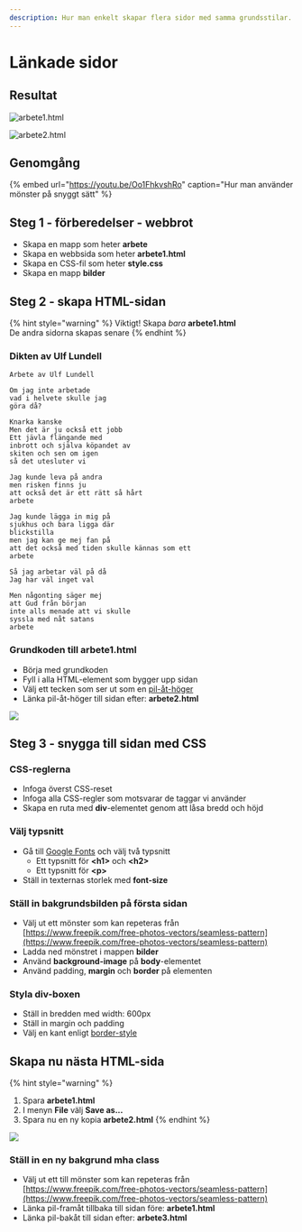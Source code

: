```yaml
---
description: Hur man enkelt skapar flera sidor med samma grundsstilar.
---
```


# Länkade sidor

## Resultat

![arbete1.html](../.gitbook/assets/image%20%2856%29.png)

![arbete2.html](../.gitbook/assets/image%20%2855%29.png)

## Genomgång

{% embed url="https://youtu.be/Oo1FhkvshRo" caption="Hur man använder mönster på snyggt sätt" %}

## Steg 1 - förberedelser - webbrot

* Skapa en mapp som heter **arbete**
* Skapa en webbsida som heter **arbete1.html**
* Skapa en CSS-fil som heter **style.css**
* Skapa en mapp **bilder**

## Steg 2 - skapa HTML-sidan <a id="steg-2-skapa-html-sida"></a>

{% hint style="warning" %}
Viktigt! Skapa _bara_ **arbete1.html**  
De andra sidorna skapas senare
{% endhint %}

### Dikten av Ulf Lundell

```text
Arbete av Ulf Lundell

Om jag inte arbetade
vad i helvete skulle jag
göra då?

Knarka kanske
Men det är ju också ett jobb
Ett jävla flängande med
inbrott och själva köpandet av
skiten och sen om igen
så det utesluter vi

Jag kunde leva på andra
men risken finns ju
att också det är ett rätt så hårt
arbete

Jag kunde lägga in mig på
sjukhus och bara ligga där
blickstilla
men jag kan ge mej fan på
att det också med tiden skulle kännas som ett
arbete

Så jag arbetar väl på då
Jag har väl inget val

Men någonting säger mej
att Gud från början
inte alls menade att vi skulle
syssla med nåt satans
arbete
```

### Grundkoden till arbete1.html

* Börja med grundkoden
* Fyll i alla HTML-element som bygger upp sidan
* Välj ett tecken som ser ut som en [pil-åt-höger](https://dev.w3.org/html5/html-author/charref)
* Länka pil-åt-höger till sidan efter: **arbete2.html**

![](../.gitbook/assets/image%20%2863%29.png)

## **Steg 3 - snygga till sidan med CSS** <a id="steg-3-snygga-till-sidan-med-css"></a>

### CSS-reglerna <a id="css-reglerna"></a>

* Infoga överst CSS-reset
* Infoga alla CSS-regler som motsvarar de taggar vi använder
* Skapa en ruta med **div**-elementet genom att låsa bredd och höjd

### Välj typsnitt

* Gå till [Google Fonts](https://fonts.google.com) och välj två typsnitt
  * Ett typsnitt för **&lt;h1&gt;** och **&lt;h2&gt;**
  * Ett typsnitt för **&lt;p&gt;**
* Ställ in texternas storlek med **font-size**

### Ställ in bakgrundsbilden på första sidan

* Välj ut ett mönster som kan repeteras från [https://www.freepik.com/free-photos-vectors/seamless-pattern](https://www.freepik.com/free-photos-vectors/seamless-pattern)
* Ladda ned mönstret i mappen **bilder**
* Använd **background-image** på **body**-elementet
* Använd padding, **margin** och **border** på elementen

### Styla div-boxen

* Ställ in bredden med width: 600px
* Ställ in margin och padding
* Välj en kant enligt [border-style](https://developer.mozilla.org/en-US/docs/Web/CSS/border-style)

## Skapa nu nästa HTML-sida

{% hint style="warning" %}
1. Spara **arbete1.html**
2. I menyn **File** välj **Save as...**
3. Spara nu en ny kopia **arbete2.html**
{% endhint %}

![](../.gitbook/assets/image%20%2865%29.png)

### Ställ in en ny bakgrund mha class

* Välj ut ett till mönster som kan repeteras från [https://www.freepik.com/free-photos-vectors/seamless-pattern](https://www.freepik.com/free-photos-vectors/seamless-pattern)
* Länka pil-framåt tillbaka till sidan före: **arbete1.html**
* Länka pil-bakåt till sidan efter: **arbete3.html**

